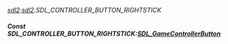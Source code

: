 _[sdl2](../../modules/sdl2/sdl2-module.md):[sdl2](../../modules/sdl2/sdl2-module.md).SDL\_CONTROLLER\_BUTTON\_RIGHTSTICK_
##### Const SDL\_CONTROLLER\_BUTTON\_RIGHTSTICK:[SDL_GameControllerButton](../../modules/sdl2/sdl2-sdl_gamecontrollerbutton.md)
